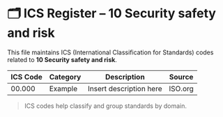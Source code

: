 # 🗂 ICS Register – 10 Security safety and risk

This file maintains ICS (International Classification for Standards) codes related to **10 Security safety and risk**.

| ICS Code | Category | Description | Source |
|----------|----------|-------------|--------|
| 00.000   | Example  | Insert description here | ISO.org |

> ICS codes help classify and group standards by domain.
